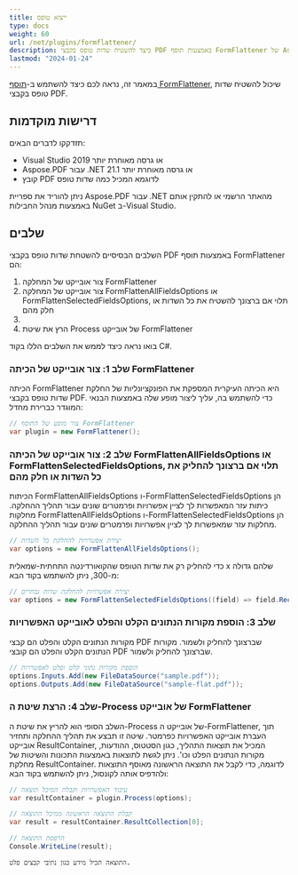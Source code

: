 ```yaml
---
title: ייצוא טופס
type: docs
weight: 60
url: /net/plugins/formflattener/
description: כיצד להשטיח שדות טופס בקבצי PDF באמצעות תוסף FormFlattener של Aspose.PDF
lastmod: "2024-01-24"
---
```


במאמר זה, נראה לכם כיצד להשתמש ב-[תוסף FormFlattener](https://products.aspose.org/pdf/net/form-flattener/), שיכול להשטיח שדות טופס בקבצי PDF.

## דרישות מוקדמות

תזדקקו לדברים הבאים:

* Visual Studio 2019 או גרסה מאוחרת יותר
* Aspose.PDF עבור .NET 21.1 או גרסה מאוחרת יותר
* קובץ PDF לדוגמא המכיל כמה שדות טופס

ניתן להוריד את ספריית Aspose.PDF עבור .NET מהאתר הרשמי או להתקין אותם באמצעות מנהל החבילות NuGet ב-Visual Studio.

## שלבים

השלבים הבסיסיים להשטחת שדות טופס בקבצי PDF באמצעות תוסף FormFlattener הם:

1. צור אובייקט של המחלקה FormFlattener
1. צור אובייקט של המחלקה FormFlattenAllFieldsOptions או FormFlattenSelectedFieldsOptions, תלוי אם ברצונך להשטיח את כל השדות או חלק מהם
1.
1. הרץ את שיטת Process של אובייקט FormFlattener

בואו נראה כיצד לממש את השלבים הללו בקוד C#.

### שלב 1: צור אובייקט של הכיתה FormFlattener

הכיתה FormFlattener היא הכיתה העיקרית המספקת את הפונקציונליות של החלקת שדות טופס בקבצי PDF. כדי להשתמש בה, עליך ליצור מופע שלה באמצעות הבנאי המוגדר כברירת מחדל:

```cs
// צור מופע של התוסף FormFlattener
var plugin = new FormFlattener();
```

### שלב 2: צור אובייקט של הכיתה FormFlattenAllFieldsOptions או FormFlattenSelectedFieldsOptions, תלוי אם ברצונך להחליק את כל השדות או חלק מהם

הכיתות FormFlattenAllFieldsOptions ו-FormFlattenSelectedFieldsOptions הן כיתות עזר המאפשרות לך לציין אפשרויות ופרמטרים שונים עבור תהליך ההחלקה.
מחלקות FormFlattenAllFieldsOptions ו-FormFlattenSelectedFieldsOptions הן מחלקות עזר שמאפשרות לך לציין אפשרויות ופרמטרים שונים עבור תהליך ההחלקה.

```cs
// יצירת אפשרויות להחלקת כל השדות
var options = new FormFlattenAllFieldsOptions();
```

כדי להחליק רק את שדות הטופס שהקואורדינטה התחתית-שמאלית x שלהם גדולה מ-300, ניתן להשתמש בקוד הבא:

```cs
// יצירת אפשרויות להחלקת שדות נבחרים
var options = new FormFlattenSelectedFieldsOptions((field) => field.Rect.LLX > 300);
```

### שלב 3: הוספת מקורות הנתונים הקלט והפלט לאובייקט האפשרויות

מקורות הנתונים הקלט והפלט הם קבצי PDF שברצונך להחליק ולשמור.
מקורות הנתונים הקלט והפלט הם קובצי PDF שברצונך להחליק ולשמור.

```cs
// הוספת מקורות נתוני קלט ופלט לאפשרויות
options.Inputs.Add(new FileDataSource("sample.pdf"));
options.Outputs.Add(new FileDataSource("sample-flat.pdf"));
```

### שלב 4: הרצת שיטת ה-Process של אובייקט FormFlattener

השלב הסופי הוא להריץ את שיטת ה-Process של אובייקט ה-FormFlattener, תוך העברת אובייקט האפשרויות כפרמטר. שיטה זו תבצע את תהליך ההחלקה ותחזיר אובייקט ResultContainer, המכיל את תוצאות התהליך, כגון הסטטוס, ההודעות, מקורות הנתונים הפלט וכו'. ניתן לגשת לתוצאות באמצעות התכונות והשיטות של מחלקת ResultContainer. לדוגמה, כדי לקבל את התוצאה הראשונה מאוסף התוצאות ולהדפיס אותה לקונסול, ניתן להשתמש בקוד הבא:

```cs
// עיבוד האפשרויות וקבלת המיכל תוצאה
var resultContainer = plugin.Process(options);

// קבלת התוצאה הראשונה ממיכל התוצאה
var result = resultContainer.ResultCollection[0];

// הדפסת התוצאה
Console.WriteLine(result);
```
```
התוצאה תכיל מידע כגון נתיבי קבצים פלט.
```
